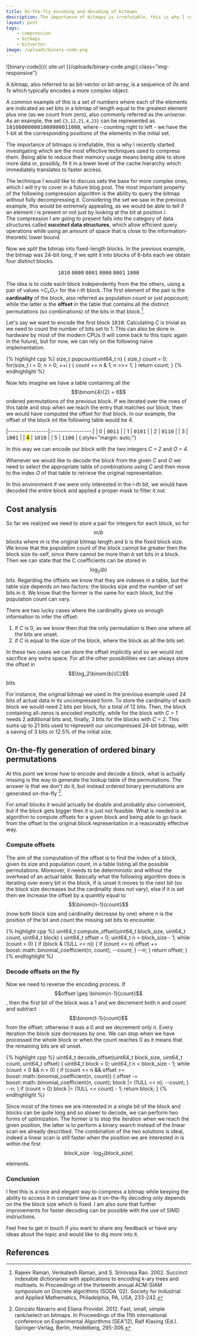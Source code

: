 ```yaml
---
title: On-the-fly encoding and decoding of bitmaps
description: The importance of bitmaps is irrefutable, this is why I recently started investigating which are the most effective techniques used to compress them. Being able to reduce their memory usage means being able to store more data or, possibly, fit it in a lower level of the cache hierarchy which immediately translates to faster access.
layout: post
tags: 
    - compression 
    - bitmaps
    - bitvector
image: /uploads/binary-code.png
---
```

![binary-code]({{ site.url }}/uploads/binary-code.png){:class="img-responsive"}

A bitmap, also referred to as bit-vector or bit-array, is a sequence of *0s* and *1s* which typically encodes a more complex object. 

A common example of this is a set of numbers where each of the elements are indicated as set bits in a bitmap of length equal to the greatest element plus one (as we count from zero), also commonly referred as the *universe*. As an example, the set `{3,12,21,4,23}` can be represented as <kbd>101000000001000000011000</kbd>, where - counting right to left - we have the 1-bit at the corresponding positions of the elements in the initial set.

The importance of bitmaps is irrefutable, this is why I recently started investigating which are the most effective techniques used to compress them. 
Being able to reduce their memory usage means being able to store more data or, possibly, fit it in a lower level of the cache hierarchy which immediately translates to faster access. 

The technique I would like to discuss sets the base for more complex ones, which I will try to cover in a future blog post. The most important property of the following compression algorithm is the ability to query the bitmap without fully decompressing it. Considering the set we saw in the previous example, this would be extremely appealing, as we would be able to tell if an element *i* is present or not just by looking at the bit at position *i*.  
The compression I am going to present falls into the category of data structures called **succinct data structures**, which allow efficient query operations while using an amount of space that is close to the information-theoretic lower bound.

Now we split the bitmap into fixed-length blocks. In the previous example, the bitmap was 24-bit long, if we split it into blocks of 6-bits each we obtain four distinct blocks.

<center><kbd>1010</kbd> <kbd>0000</kbd> <kbd>0001</kbd> <kbd>0000</kbd> <kbd>0001</kbd> <kbd>1000</kbd></center>

 The idea is to code each block independently from the the others, using a pair of values *<C<sub>i</sub>,O<sub>i</sub>>* for the *i-th* block. 
 The first element of the pair is the **cardinality** of the block, also referred as population count or just *popcount*; while the latter is the **offset** in the table that contains all the distinct permutations (so combinations) of the bits in that block [^fn1].

Let's say we want to encode the first block <kbd>1010</kbd>. Calculating *C* is trivial as we need to count the number of bits set to 1. This can also be done in hardware by most of the modern CPUs (I will come back to this topic again in the future), but for now, we can rely on the following naive implementation.

{% highlight cpp %}
size_t popcount(uint64_t n)
{
    size_t count = 0;
    for(size_t i = 0; n > 0; ++i )
    {
        count += n & 1;
        n >>= 1;
    }
    return count;
}
{% endhighlight %}

Now lets imagine we have a table containing all the $$\binom{4}{2} = 6$$ ordered permutations of the previous block. If we iterated over the rows of this table and stop when we reach the entry that matches our block, then we would have computed the offset for that block. 
In our example, the offset of the block int the following table would be 4.

|-----------------|:-----------------:|
| 0               | <kbd>0011</kbd> |
| 1               | <kbd>0101</kbd> |
| 2               | <kbd>0110</kbd> |
| 3               | <kbd>1001</kbd> |
| <mark>4</mark>  | <kbd>1010</kbd> |
| 5               | <kbd>1100</kbd> |
{:style="margin: auto;"}

In this way we can encode our block with the two integers *C = 2* and *O = 4*.

Whenever we would like to decode the block from the given *C* and *O* we need to select the appropriate table of combinations using *C* and then move to the index *O* of that table to retrieve the original representation.

In this environment if we were only interested in the *i-th* bit, we would have decoded the entire block and applied a proper mask to filter it out. 

## Cost analysis

So far we realized we need to store a pair for integers for each block, so for $$m/b$$ blocks where *m* is the original bitmap length and b is the fixed block size. We know that the population count of the block cannot be greater then the block size its-self, since there cannot be more than *b* set bits in a block. Then we can state that the C coefficients can be stored in $$\log_2(b)$$ bits. 
Regarding the offsets we know that they are indexes in a table, but the table size depends on two factors: the blocks size and the number of set bits in it.
We know that the former is the same for each block, but the population count can vary.

There are two lucky cases where the cardinality gives us enough information to infer the offset:

1. if *C* is 0, as we know then that the only permutation is then one where all the bits are unset.
2. if *C* is equal to the size of the block, where the block as all the bits set.

In these two cases we can store the offset implicitly and so we would not sacrifice any extra space. For all the other possibilities we can always store the offset in $$\log_2\binom{b}{C}$$ bits.

For instance, the original bitmap we used in the previous example used 24 bits of actual data in its uncompressed form. To store the cardinality of each block we would need 2 bits per block, for a total of 12 bits. Then, the block containing all-zeros is encoded implicitly, while for the block with *C = 1* needs 2 additional bits and, finally, 3 bits for the blocks with *C = 2*. This sums up to 21 bits used to represent our uncompressed 24-bit bitmap, with a saving of 3 bits or 12.5% of the initial size. 

## On-the-fly generation of ordered binary permutations

At this point we know how to encode and decode a block, what is actually missing is the way to generate the lookup table of the permutations. The answer is that we don't do it, but instead ordered binary permutations are generated on-the-fly [^fn2].

For small blocks it would actually be doable and probably also convenient, but if the block gets bigger then it is just not feasible. What is needed is an algorithm to compute offsets for a given block and being able to go back from the offset to the original block  representation in a reasonably effective way.

### Compute offsets

The aim of the computation of the offset is to find the index of a block, given its size and population count, in a table listing all the possible permutations. Moreover, it needs to be deterministic and without the overhead of an actual table.
Basically what the following algorithm does is iterating over every bit in the block, if is unset it moves to the next bit (so the block size decreases but the cardinality does not vary), else if it is set then we increase the offset by a quantity equal to $$\binom{n-1}{count}$$ (now both block size and cardinality decrease by one) where *n* is the position of the bit and *count* the missing set bits to encounter. 

{% highlight cpp %}
uint64_t compute_offset(uint64_t block_size, uint64_t count, uint64_t block) {
    uint64_t offset = 0;
    uint64_t n = block_size - 1;
    while (count > 0) {
        if (block & (1ULL << n)) {
            if (count <= n)
                offset += boost::math::binomial_coefficient<double>(n, count);
            --count;
        }
        --n;
    }
    return offset;
}
{% endhighlight %}

### Decode offsets on the fly

Now we need to reverse the encoding process.
If $$offset \geq \binom{n-1}{count}$$, then the first bit of the block was a 1 and we decrement both *n* and *count* and subtract $$\binom{t-1}{count}$$ from the offset; otherwise it was a 0 and we decrement only *n*. 
Every iteration the block size decreases by one. We can stop when we have processed the whole block or when the count reaches 0 as it means that the remaining bits are all unset.

{% highlight cpp %}
uint64_t decode_offset(uint64_t block_size, uint64_t count, uint64_t offset) {
  uint64_t block = 0;
  uint64_t n = block_size - 1;
  while (count > 0 && n > 0) {
    if (count <= n &&
        offset >= boost::math::binomial_coefficient<double>(n, count)) {
      offset -= boost::math::binomial_coefficient<double>(n, count);
      block |= (1ULL << n);
      --count;
    }
    --n;
  }
  if (count > 0)
    block |= (1ULL << count) - 1;
  return block;
}
{% endhighlight %}

Since most of the times we are interested in a single bit of the block and blocks can be quite long and so slower to decode, we can perform two forms of optimization. The former is to stop the iteration when we reach the given position, the latter is to perform a binary search instead of the linear scan we already described. The combination of the two solutions is ideal, indeed a linear scan is still faster when the position we are interested in is within the first $$block\_size \cdot \log_2(block\_size)$$ elements.

### Conclusion

I feel this is a nice and elegant way to compress a bitmap while keeping the ability to access it in constant time as it on-the-fly decoding only depends on the the block size which is fixed. I am also sure that further improvements for faster decoding can be possible with the use of SIMD instructions.

Feel free to get in touch if you want to share any feedback or have any ideas about the topic and would like to dig more into it. 

## References

[^fn1]: Rajeev Raman, Venkatesh Raman, and S. Srinivasa Rao. 2002. Succinct indexable dictionaries with applications to encoding k-ary trees and multisets. In Proceedings of the thirteenth annual ACM-SIAM symposium on Discrete algorithms (SODA '02). Society for Industrial and Applied Mathematics, Philadelphia, PA, USA, 233-242.

[^fn2]: Gonzalo Navarro and Eliana Providel. 2012. Fast, small, simple rank/select on bitmaps. In Proceedings of the 11th international conference on Experimental Algorithms (SEA'12), Ralf Klasing (Ed.). Springer-Verlag, Berlin, Heidelberg, 295-306.
